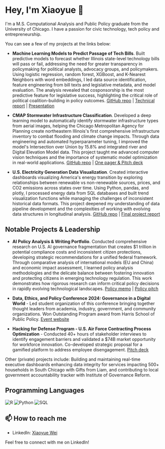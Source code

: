 # Hey, I'm Xiaoyue 👋

I'm a M.S. Computational Analysis and Public Policy graduate from the University of Chicago. I have a passion for civic technology, tech policy and entrepreneurship.

You can see a few of my projects at the links below:

* **Machine Learning Models to Predict Passage of Tech Bills**. Built predictive models to forecast whether Illinois state-level technology bills will pass or fail, addressing the need for greater transparency in policymaking for political analysts, advocacy groups, and policymakers. Using logistic regression, random forest, XGBoost, and K-Nearest Neighbors with word embeddings, I led data source identification, feature engineering from bill texts and legislative metadata, and model evaluation. The analysis revealed that cosponsorship is the most predictive feature for legislative success, highlighting the critical role of political coalition-building in policy outcomes. [GitHub repo](https://github.com/Wxy-23/IL-Tech-Policy-ML) | [Technical report](https://drive.google.com/file/d/1pbtT2JYG_Y-ZYsrmy9X-__t7A4m0W7Dt/view?usp=sharing) | [Presentation](https://drive.google.com/file/d/1zK3lMN2tE9sOfMTFTz7F_rLKvj3heq8V/view?usp=sharing)

* **CMAP Stormwater Infrastructure Classification**. Developed a deep learning model to automatically identify stormwater infrastructure types from aerial images, helping the Chicago Metropolitan Agency for Planning create northeastern Illinois's first comprehensive infrastructure inventory to combat flooding and climate change impacts. Through data engineering and automated hyperparameter tuning, I improved the model's Intersection over Union by 15.8% and integrated river and Digital Elevation Model data. This project taught me advanced computer vision techniques and the importance of systematic model optimization in real-world applications. [GitHub repo](https://github.com/dsi-clinic/CMAP) | [One pager & Pitch deck](https://drive.google.com/drive/folders/1FLeKdPvfD5ZQLFS753ZSPxNHdAYEGbz6?usp=sharing)

* **U.S. Electricity Generation Data Visualization**. Created interactive dashboards visualizing America's energy transition by exploring relationships between renewable vs non-renewable sources, prices, and CO2 emissions across states over time. Using Python, pandas, and plotly, I processed energy data from SQL databases and built trend visualization functions while managing the challenges of inconsistent historical data formats. This project deepened my understanding of data pipeline development and the complexities of working with evolving data structures in longitudinal analysis. [GitHub repo](https://github.com/uchicago-mscapp-projects/watts_up) | [Final project report](https://github.com/uchicago-mscapp-projects/watts_up/blob/main/proj-paper.pdf)

## Notable Projects & Leadership

* **AI Policy Analysis & Writing Portfolio**. Conducted comprehensive research on U.S. AI governance fragmentation that creates $1 trillion in potential compliance costs and inconsistent citizen protections, developing strategic recommendations for a unified federal framework. Through comparative analysis of international models (EU and China) and economic impact assessment, I learned policy analysis methodologies and the delicate balance between fostering innovation and protecting citizens in emerging technology regulation. This work demonstrates how rigorous research can inform critical policy decisions in rapidly evolving technological landscapes. [Policy memo](https://drive.google.com/file/d/1pcCSkHF1jrKJoyJ-MwQHYQwdnpikdGhA/view?usp=sharing) | [Policy pitch](https://drive.google.com/file/d/16wA6bZwQTMn4t_B6PpJBIPLD3LcUdG43/view?usp=sharing)
  
* **Data, Ethics, and Policy Conference 2024: Governance in a Digital World** - Led student organization of this conference bringing together thought leaders from academia, industry, government, and community organizations. Won Outstanding Program award from Harris School of Public Policy. [Event website](https://www.data-ethics-policy.com/home)

* **Hacking for Defense Program - U.S. Air Force Contracting Process Optimization** - Conducted 40+ hours of stakeholder interviews to identify engagement barriers and validated a $74B market opportunity for workforce innovation. Co-developed strategic proposal for a gamified platform to address employee disengagement. [Pitch deck](https://drive.google.com/file/d/1riUDzvwXPA_kZX2GU7pif27Yng_2APfu/view?usp=sharing)

Other (private) projects include: Building and maintaining real-time executive dashboards enhancing data integrity for services impacting 500+ households in South Chicago with Gifts from Liam, and contributing to local government accountability tracker with Institute of Governance Reform.

## Programming Languages

![R](https://img.shields.io/badge/R-276DC3?style=for-the-badge&logo=r&logoColor=white)
![Python](https://img.shields.io/badge/Python-3776AB?style=for-the-badge&logo=python&logoColor=white)
![SQL](https://img.shields.io/badge/SQL-336791?style=for-the-badge&logo=postgresql&logoColor=white)

## 📫 How to reach me
- LinkedIn: [Xiaoyue Wei](https://www.linkedin.com/in/xiaoyue-wei/)

Feel free to connect with me on LinkedIn!
